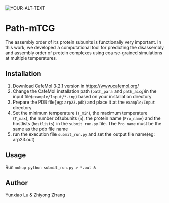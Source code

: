 <picture>
 <source media="(prefers-color-scheme: dark)" srcset="YOUR-DARKMODE-IMAGE">
 <source media="(prefers-color-scheme: light)" srcset="YOUR-LIGHTMODE-IMAGE">
 <img alt="YOUR-ALT-TEXT" src="YOUR-DEFAULT-IMAGE">
</picture>

# Path-mTCG
The assembly order of its protein subunits is functionally very important. In this work, we developed a computational tool for predicting the disassembly and assembly order of protein complexes using coarse-grained simulations at multiple temperatures. 

## Installation
1. Download CafeMol 3.2.1 version in https://www.cafemol.org/
2.  Change the CafeMol installation path (`path_para` and `path_aicg`)in the input file(`example/Input/*.inp`) based on your installation directory
3. Prepare the PDB file(eg: `arp23.pdb`) and place it at the `example/Input` directory
4. Set the minimum temperature (`T_min`), the maximum temperature (`T_max`), the number ofsubunits (`n`), the protein name (`Pro_name`) and the hostlists (`hostlists`) in the `submit_run.py` file. The `Pro_name` must be the same as the pdb file name
5. run the execution file `submit_run.py` and set the output file name(eg: arp23.out)

## Usage
Run ```nohup python submit_run.py > *.out &```

## Author
Yunxiao Lu & Zhiyong Zhang



